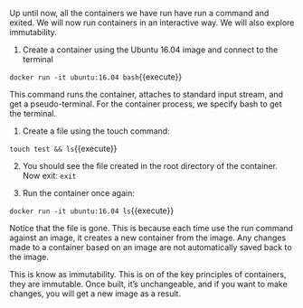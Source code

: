 Up until now, all the containers we have run have run a command and exited. We will now run containers in an interactive way. We will also explore immutability.

1) Create a container using the Ubuntu 16.04 image and connect to the terminal

`docker run -it ubuntu:16.04 bash`{{execute}}

This command runs the container, attaches to standard input stream, and get a pseudo-terminal. For the container process, we specify bash to get the terminal.

1)  Create a file using the touch command:

`touch test && ls`{{execute}}

2) You should see the file created in the root directory of the container. Now exit: `exit`

3) Run the container once again:

`docker run -it ubuntu:16.04 ls`{{execute}}

Notice that the file is gone. This is because each time use the run command against an image, it creates a new container from the image. Any changes made to a container based on an image are not automatically saved back to the image.

This is know as immutability. This is on of the key principles of containers, they are immutable. Once built, it’s unchangeable, and if you want to make changes, you will get a new image as a result.

